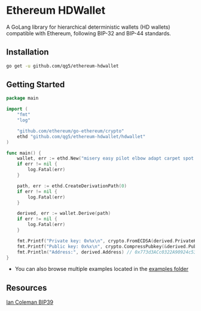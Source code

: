 # Ethereum HDWallet
A GoLang library for hierarchical deterministic wallets (HD wallets) compatible with Ethereum, following BIP-32 and BIP-44 standards.

## Installation

```bash
go get -u github.com/qg5/ethereum-hdwallet
```

## Getting Started

```go
package main

import (
	"fmt"
	"log"

	"github.com/ethereum/go-ethereum/crypto"
	ethd "github.com/qg5/ethereum-hdwallet/hdwallet"
)

func main() {
	wallet, err := ethd.New("misery easy pilot elbow adapt carpet spot sword bless device tuition diet arm elite naive", "")
	if err != nil {
		log.Fatal(err)
	}

	path, err := ethd.CreateDerivationPath(0)
	if err != nil {
		log.Fatal(err)
	}

	derived, err := wallet.Derive(path)
	if err != nil {
		log.Fatal(err)
	}

	fmt.Printf("Private key: 0x%x\n", crypto.FromECDSA(derived.PrivateKey)) // 0xa1abf97524bf5ed4add70cde3a7d131eec08b9ab4f7cc1e746edce7f078132c5
	fmt.Printf("Public key: 0x%x\n", crypto.CompressPubkey(&derived.PublicKey)) // 0x02717c2f423ea93de87d1589dc4aeb760c30b368bd5e8b05fc40145f5ada78b2a2
	fmt.Println("Address:", derived.Address) // 0x773d3ACc0322A90924c53536a44eF38D50CfC9D1
}
```

- You can also browse multiple examples located in the [examples folder](https://github.com/qg5/ethereum-hdwallet/tree/main/examples)

## Resources

[Ian Coleman BIP39](https://iancoleman.io/bip39/)
